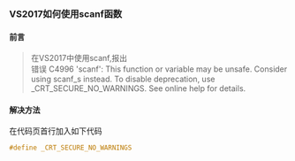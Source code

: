 ### VS2017如何使用scanf函数
#### 前言

> 在VS2017中使用scanf,报出  
> 错误	C4996	'scanf': This function or variable may be unsafe. Consider using scanf_s instead. To disable deprecation, use _CRT_SECURE_NO_WARNINGS. See online help for details.

#### 解决方法

在代码页首行加入如下代码

```C++
#define _CRT_SECURE_NO_WARNINGS
```